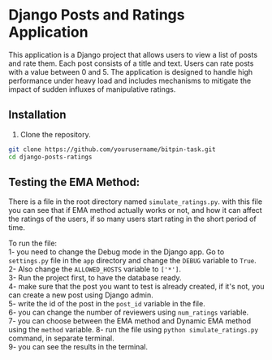 # Django Posts and Ratings Application
This application is a Django project that allows users to view a list of posts and rate them. 
Each post consists of a title and text. Users can rate posts with a value between 0 and 5. 
The application is designed to handle high performance under heavy load and includes mechanisms to mitigate the impact of sudden influxes of manipulative ratings.

## Installation
1. Clone the repository.
```bash
git clone https://github.com/yourusername/bitpin-task.git
cd django-posts-ratings
```
## Testing the EMA Method:
There is a file in the root directory named `simulate_ratings.py`. with this file you can see that if EMA method actually works
or not, and how it can affect the ratings of the users, if so many users start rating in the short period of time.   

To run the file:   
1- you need to change the Debug mode in the Django app. Go to `settings.py` file in the `app` directory and change the `DEBUG` variable to `True`.   
2- Also change the `ALLOWED_HOSTS` variable to `['*']`.   
3- Run the project first, to have the database ready.   
4- make sure that the post you want to test is already created, if it's not, you can create a new post using Django admin.   
5- write the id of the post in the `post_id` variable in the file.   
6- you can change the number of reviewers using `num_ratings` variable.   
7- you can choose between the EMA method and Dynamic EMA method using the `method` variable.
8- run the file using `python simulate_ratings.py` command, in separate terminal.   
9- you can see the results in the terminal.    